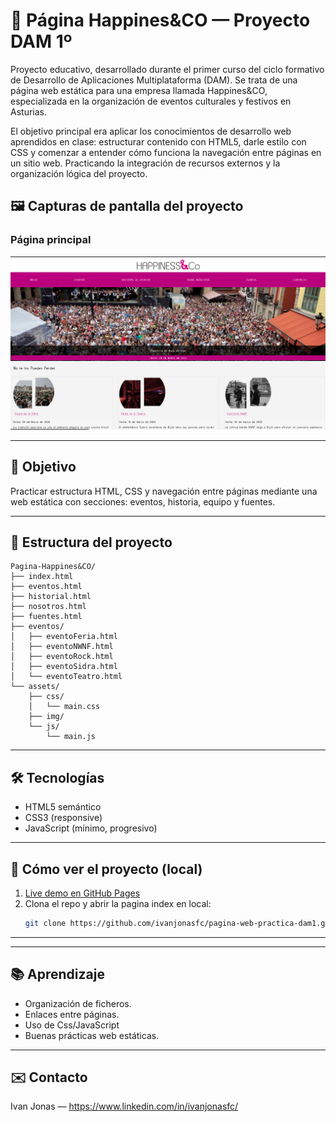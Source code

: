  
# 🎉 Página Happines&CO — Proyecto DAM 1º

Proyecto educativo, desarrollado durante el primer curso del ciclo formativo de Desarrollo de Aplicaciones Multiplataforma (DAM). Se trata de una página web estática para una empresa  llamada Happines&CO, especializada en la organización de eventos culturales y festivos en Asturias. 

El objetivo principal era aplicar los conocimientos  de desarrollo web aprendidos en clase: estructurar contenido con HTML5, darle estilo con CSS y comenzar a entender cómo funciona la navegación entre páginas en un sitio web. Practicando la integración de recursos externos y la organización lógica del proyecto. 

## 🖼️ Capturas de pantalla del proyecto

### Página principal
![Página principal de Happines&CO](assets/imagenweb2.jpg)

---

## 📌 Objetivo
Practicar estructura HTML, CSS y navegación entre páginas mediante una web estática con secciones: eventos, historia, equipo y fuentes.

---

## 📁 Estructura del proyecto
```
Pagina-Happines&CO/
├── index.html
├── eventos.html
├── historial.html
├── nosotros.html
├── fuentes.html
├── eventos/
│   ├── eventoFeria.html
│   ├── eventoNWNF.html
│   ├── eventoRock.html
│   ├── eventoSidra.html
│   └── eventoTeatro.html
└── assets/
    ├── css/
    │   └── main.css
    ├── img/
    └── js/
        └── main.js
```

---

## 🛠 Tecnologías
- HTML5 semántico
- CSS3 (responsive)
- JavaScript (mínimo, progresivo)

---

## 🚀 Cómo ver el proyecto (local)
1. [Live demo en GitHub Pages](https://ivanjonasfc.github.io/pagina-web-practica-dam1/index.html) 
2. Clona el repo y abrir la pagina index en local:
   ```bash
   git clone https://github.com/ivanjonasfc/pagina-web-practica-dam1.git
   
   ```

---

---

## 📚 Aprendizaje
- Organización de ficheros.
- Enlaces entre páginas.
- Uso de Css/JavaScript
- Buenas prácticas web estáticas.

---

## ✉️ Contacto
Ivan Jonas — https://www.linkedin.com/in/ivanjonasfc/
 
